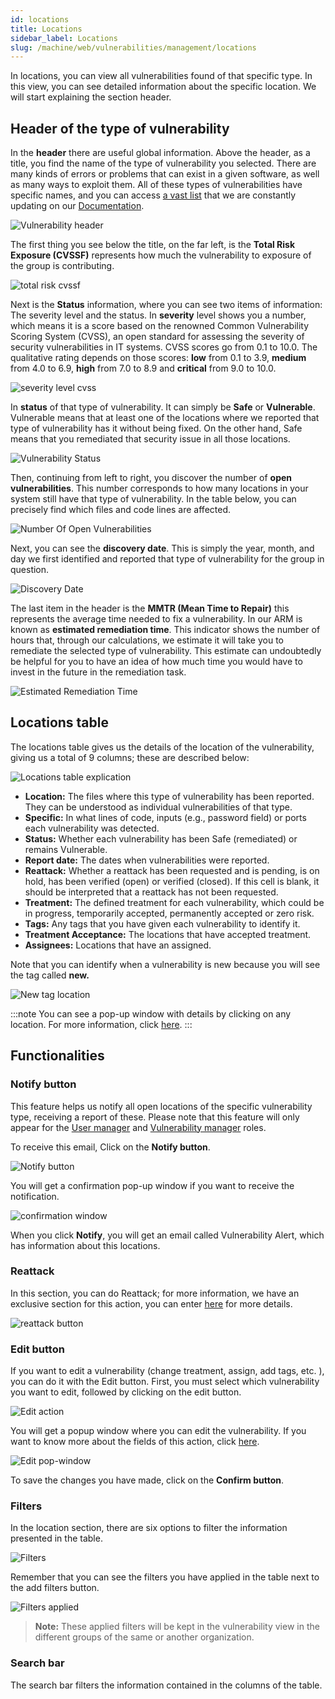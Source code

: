 ```yaml
---
id: locations
title: Locations
sidebar_label: Locations
slug: /machine/web/vulnerabilities/management/locations
---
```


In locations,
you can view all vulnerabilities
found of that specific type.
In this view,
you can see detailed information
about the specific location.
We will start explaining the
section header.

## Header of the type of vulnerability

In the **header** there are
useful global information.
Above the header, as a title,
you find the name of the type
of vulnerability you selected.
There are many kinds of errors
or problems that can exist in
a given software, as well as
many ways to exploit them.
All of these types of vulnerabilities
have specific names, and you
can access [a vast list](/criteria/vulnerabilities/)
that we are constantly updating on our
[Documentation](https://docs.fluidattacks.com/).

![Vulnerability header](https://res.cloudinary.com/fluid-attacks/image/upload/v1673910324/docs/web/vulnerabilities/management/vul_name.png)

The first thing you see below
the title, on the far left, is
the **Total Risk Exposure (CVSSF)**
represents how much the vulnerability
to exposure of the group is
contributing.

![total risk cvssf](https://res.cloudinary.com/fluid-attacks/image/upload/v1673911339/docs/web/vulnerabilities/management/risk_cvssf.png)

Next is the **Status** information,
where you can see two items of information:
The severity level and the
status.
In **severity** level shows you a
number,
which means it is a score based on
the renowned Common Vulnerability
Scoring System (CVSS), an open
standard for assessing the
severity of security vulnerabilities
in IT systems.
CVSS scores go from 0.1 to 10.0.
The qualitative rating depends on
those scores: **low** from 0.1 to
3.9, **medium** from 4.0 to 6.9,
**high** from 7.0 to 8.9 and
**critical** from 9.0 to 10.0.

![severity level cvss](https://res.cloudinary.com/fluid-attacks/image/upload/v1673911424/docs/web/vulnerabilities/management/severity_level.png)

In **status** of that
type of vulnerability.
It can simply be **Safe** or **Vulnerable**.
Vulnerable means that at least one of
the locations where we reported
that type of vulnerability has it
without being fixed.
On the other hand, Safe means
that you remediated that security
issue in all those locations.

![Vulnerability Status](https://res.cloudinary.com/fluid-attacks/image/upload/v1673911527/docs/web/vulnerabilities/management/status.png)

Then, continuing from left
to right, you discover the number
of **open vulnerabilities**.
This number corresponds to how
many locations in your system still
have that type of vulnerability.
In the table below, you can precisely
find which files and code lines
are affected.

![Number Of Open Vulnerabilities](https://res.cloudinary.com/fluid-attacks/image/upload/v1673911635/docs/web/vulnerabilities/management/opne_vul.png)

Next, you can see the
**discovery date**.
This is simply the year, month,
and day we first identified and
reported that type of vulnerability
for the group in question.

![Discovery Date](https://res.cloudinary.com/fluid-attacks/image/upload/v1673911702/docs/web/vulnerabilities/management/firts_report.png)

The last item in the header is
the **MMTR (Mean Time to Repair)**
this represents the average time
needed to fix a vulnerability.
In our ARM is known as
**estimated remediation time**.
This indicator shows the number
of hours that, through our
calculations, we estimate it will
take you to remediate the selected
type of vulnerability.
This estimate can undoubtedly be
helpful for you to have an idea
of how much time you would have
to invest in the future in the
remediation task.

![Estimated Remediation Time](https://res.cloudinary.com/fluid-attacks/image/upload/v1673911762/docs/web/vulnerabilities/management/mttr.png)

## Locations table

The locations table gives us
the details of the location of
the vulnerability,
giving us a total of 9 columns;
these are described below:

![Locations table explication](https://res.cloudinary.com/fluid-attacks/image/upload/v1673912109/docs/web/vulnerabilities/management/locations_col.png)

- **Location:**
  The files where
  this type of vulnerability
  has been reported.
  They can be understood as
  individual vulnerabilities
  of that type.
- **Specific:**
  In what
  lines of code,
  inputs (e.g.,
  password field)
  or ports each
  vulnerability was
  detected.
- **Status:**
  Whether each
  vulnerability has been
  Safe (remediated) or
  remains Vulnerable.
- **Report date:**
  The dates when
  vulnerabilities were reported.
- **Reattack:**
  Whether a
  reattack has been requested
  and is pending,
  is on hold,
  has been verified (open)
  or verified (closed).
  If this cell is blank,
  it should be interpreted
  that a reattack has not
  been requested.
- **Treatment:**
  The defined treatment
  for each vulnerability,
  which could be in progress,
  temporarily accepted,
  permanently accepted or
  zero risk.
- **Tags:**
  Any tags that you
  have given each vulnerability
  to identify it.
- **Treatment Acceptance:**
  The locations that have accepted treatment.
- **Assignees:**
  Locations that have an assigned.

Note that you can identify when a vulnerability
is new because you will see the tag called **new.**

![New tag location](https://res.cloudinary.com/fluid-attacks/image/upload/v1677668980/docs/web/vulnerabilities/management/new_tag_locations.png)

:::note
You can see a pop-up window with details
by clicking on any location.
For more information,
click [here](/machine/web/vulnerabilities/management/details).
:::

## Functionalities

### Notify button

This feature helps us notify all
open locations of the
specific vulnerability type,
receiving a report of these.
Please note that this feature
will only appear for the
[User manager](/machine/web/groups/roles/#user-manager-role)
and [Vulnerability manager](/machine/web/groups/roles/#vulnerability-manager-role)
roles.

To receive this email,
Click on the **Notify button**.

![Notify button](https://res.cloudinary.com/fluid-attacks/image/upload/v1673913674/docs/web/vulnerabilities/management/notify_button.png)

You will get a confirmation
pop-up window if you want
to receive the notification.

![confirmation window](https://res.cloudinary.com/fluid-attacks/image/upload/v1666213023/docs/web/vulnerabilities/management/confirmation_window.png)

When you click **Notify**,
you will get an email called
Vulnerability Alert,
which has information about
this locations.

### Reattack

In this section,
you can do Reattack;
for more information,
we have an exclusive section
for this action,
you can enter [here](/squad/reattacks)
for more details.

![reattack button](https://res.cloudinary.com/fluid-attacks/image/upload/v1675195283/docs/web/vulnerabilities/management/reattack_location.png)

### Edit button

If you want to edit a vulnerability
(change treatment,
assign,
add tags,
etc.
),
you can do it with the Edit button.
First,
you must select which vulnerability
you want to edit,
followed by clicking on the edit button.

![Edit action](https://res.cloudinary.com/fluid-attacks/image/upload/v1673915918/docs/web/vulnerabilities/management/edit_button.png)

You will get a popup window where
you can edit the vulnerability.
If you want to know more about the
fields of this action,
click [here](/machine/web/vulnerabilities/management/treatments).

![Edit pop-window](https://res.cloudinary.com/fluid-attacks/image/upload/v1669045647/docs/web/vulnerabilities/management/edit_popwindow.png)

To save the changes you have made,
click on the **Confirm button**.

### Filters

In the location section,
there are six options to
filter the information presented
in the table.

![Filters](https://res.cloudinary.com/fluid-attacks/image/upload/v1669046275/docs/web/vulnerabilities/management/filters_locations.png)

Remember that you can see the filters you
have applied in the table next to the add
filters button.

![Filters applied](https://res.cloudinary.com/fluid-attacks/image/upload/v1675201153/docs/web/vulnerabilities/management/filters_applied.png)

> **Note:** These applied filters will be
> kept in the vulnerability view in the
> different groups of the same or another
> organization.

### Search bar

The search bar filters the information
contained in the columns of the table.
